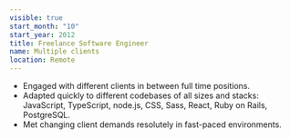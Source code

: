 ```yaml
---
visible: true
start_month: "10"
start_year: 2012
title: Freelance Software Engineer
name: Multiple clients
location: Remote
---
```

- Engaged with different clients in between full time positions.
- Adapted quickly to different codebases of all sizes and stacks: JavaScript, TypeScript, node.js, CSS, Sass, React, Ruby on Rails, PostgreSQL.
- Met changing client demands resolutely in fast-paced environments.
